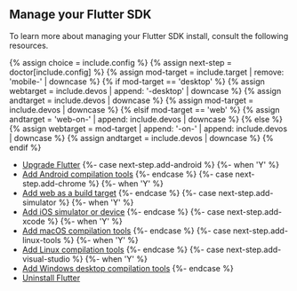 ## Manage your Flutter SDK

To learn more about managing your Flutter SDK install,
consult the following resources.

{% assign choice = include.config %}
{% assign next-step = doctor[include.config] %}
{% assign mod-target = include.target | remove: 'mobile-' | downcase %}
{% if mod-target == 'desktop' %}
  {% assign webtarget = include.devos | append: '-desktop' | downcase %}
  {% assign andtarget = include.devos | downcase %}
  {% assign mod-target = include.devos | downcase %}
{% elsif mod-target == 'web' %}
  {% assign andtarget = 'web-on-' | append: include.devos | downcase %}
{% else %}
  {% assign webtarget = mod-target | append: '-on-' | append: include.devos | downcase %}
  {% assign andtarget = include.devos | downcase %}
{% endif %}

* [Upgrade Flutter][upgrade]
{%- case next-step.add-android %}
{%- when 'Y' %}
* [Add Android compilation tools](/platform-integration/android/install-android/install-android-from-{{andtarget}})
{%- endcase %}
{%- case next-step.add-chrome %}
{%- when 'Y' %}
* [Add web as a build target](/platform-integration/web/install-web/)
{%- endcase %}
{%- case next-step.add-simulator %}
{%- when 'Y' %}
* [Add iOS simulator or device](/platform-integration/ios/install-ios/install-ios-from-{{mod-target}})
{%- endcase %}
{%- case next-step.add-xcode %}
{%- when 'Y' %}
* [Add macOS compilation tools](/platform-integration/macos/install-macos/install-macos-from-{{mod-target}})
{%- endcase %}
{%- case next-step.add-linux-tools %}
{%- when 'Y' %}
* [Add Linux compilation tools](/platform-integration/linux/install-linux/install-linux-from-{{mod-target}})
{%- endcase %}
{%- case next-step.add-visual-studio %}
{%- when 'Y' %}
* [Add Windows desktop compilation tools](/platform-integration/windows/install-windows/install-windows-from-{{mod-target}})
{%- endcase %}
* [Uninstall Flutter][uninstall]

[upgrade]: /install/upgrade
[uninstall]: /install/uninstall?tab-save-dev-os={{include.devos}}
